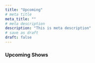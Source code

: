 ```yaml
---
title: "Upcoming"
# meta title
meta_title: ""
# meta description
description: "This is meta description"
# save as draft
draft: false
---
```


### Upcoming Shows